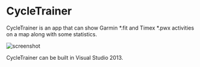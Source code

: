 # CycleTrainer
CycleTrainer is an app that can show Garmin *.fit and Timex *.pwx activities on a map along with some statistics.

![screenshot](https://cloud.githubusercontent.com/assets/8282223/8146675/6b7816b2-11fb-11e5-81d6-441a2f4e6c9b.jpg)

CycleTrainer can be built in Visual Studio 2013.
